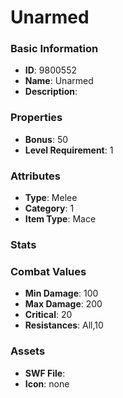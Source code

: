# Unarmed



### Basic Information

- **ID**: 9800552
- **Name**: Unarmed
- **Description**: 

### Properties

- **Bonus**: 50
- **Level Requirement**: 1

### Attributes

- **Type**: Melee     
- **Category**: 1
- **Item Type**: Mace

### Stats


### Combat Values

- **Min Damage**: 100
- **Max Damage**: 200
- **Critical**: 20
- **Resistances**: All,10

### Assets

- **SWF File**: 
- **Icon**: none

